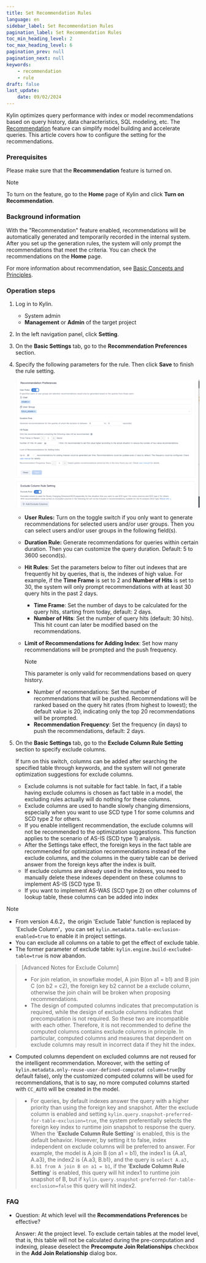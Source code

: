 ```yaml
---
title: Set Recommendation Rules
language: en
sidebar_label: Set Recommendation Rules
pagination_label: Set Recommendation Rules
toc_min_heading_level: 2
toc_max_heading_level: 6
pagination_prev: null
pagination_next: null
keywords:
    - recommendation
    - rule
draft: false
last_update:
    date: 09/02/2024
---
```


Kylin optimizes query performance with index or model recommendations based on query history, data characteristics, SQL modeling, etc. The [Recommendation](intro.md) feature can simplify model building and accelerate queries. This article covers how to configure the setting for the recommendations. 

### **Prerequisites**

Please make sure that the **Recommendation** feature is turned on.  

> [!NOTE]
>
> To turn on the feature, go to the **Home** page of Kylin and click **Turn on Recommendation**. 

### **Background information**

With the "Recommendation" feature enabled, recommendations will be automatically generated and temporarily recorded in the internal system. After you set up the generation rules, the system will only prompt the recommendations that meet the criteria. You can check the recommendations on the **Home** page. 

For more information about recommendation, see [Basic Concepts and Principles](basic_concept_actions.md). 

### **Operation steps**

1. Log in to Kylin. 

   - System admin
   - **Management** or **Admin** of the target project 

2. In the left navigation panel, click **Setting**.

3. On the **Basic Settings** tab, go to the **Recommendation Preferences** section.

4. Specify the following parameters for the rule. Then click **Save** to finish the rule setting. 

   ![](images/recommendation_preferences_en.png)

   - **User Rules:** Turn on the toggle switch if you only want to generate recommendations for selected users and/or user groups. Then you can select users and/or user groups in the following field(s). 

   - **Duration Rule:** Generate recommendations for queries within certain duration. Then you can customize the query duration. Default: 5 to 3600 second(s).


   - **Hit Rules**: Set the parameters below to filter out indexes that are frequently hit by queries, that is, the indexes of high value. 
     For example, if the **Time Frame** is set to 2 and **Number of Hits** is set to 30, the system will only prompt recommendations with at least 30 query hits in the past 2 days.
        - **Time Frame**: Set the number of days to be calculated for the query hits, starting from today, default: 2 days.
        - **Number of Hits**: Set the number of query hits (default: 30 hits). This hit count can later be modified based on the recommendations. 
     
   - **Limit of Recommendations for Adding Index**: Set how many recommendations will be prompted and the push frequency.  

     > [!NOTE]
     >
     > This parameter is only valid for recommendations based on query history. 
        - Number of recommendations: Set the number of recommendations that will be pushed. Recommendations will be ranked based on the query hit rates (from highest to lowest); the default value is 20, indicating only the top 20 recommendations will be prompted. 
        - **Recommendation Frequency**: Set the frequency (in days) to push the recommendations, default: 2 days.

5. On the **Basic Settings** tab, go to the **Exclude Column Rule Setting** section to specify exclude columns.

   If turn on this switch, columns can be added after searching the specified table through keywords, and the system will not generate optimization suggestions for exclude columns.

   * Exclude columns is not suitable for fact table. In fact, if a table having exclude columns is chosen as fact table in a model, the excluding rules actually will do nothing for these columns.
   * Exclude columns are used to handle slowly changing dimensions, especially when you want to use SCD type 1 for some columns and SCD type 2 for others. 
   * If you enable intelligent recommendation, the exclude columns will not be recommended to the optimization suggestions. This function applies to the scenario of AS-IS (SCD type 1) analysis.
   * After the Settings take effect, the foreign keys in the fact table are recommended for optimization recommendations instead of the exclude columns, and the columns in the query table can be derived answer from the foreign keys after the index is built.
   * If exclude columns are already used in the indexes, you need to manually delete these indexes dependent on these columns to implement AS-IS (SCD type 1).
   * If you want to implement AS-WAS (SCD type 2) on other columns of lookup table, these columns can be added into index

> [!NOTE]
>
> * From version 4.6.2，the origin 'Exclude Table' function is replaced by 'Exclude Column'，you can set `kylin.metadata.table-exclusion-enabled=true` to enable it in project settings.
> * You can exclude all columns on a table to get the effect of exclude table.
> * The former parameter of exclude table: `kylin.engine.build-excluded-table=true` is now abandon.

> [Advanced Notes for Exclude Column]
>  * For join relation, in snowflake model, A join B(on a1 = b1) and B join C (on b2 = c2), the foreign key b2 cannot be a exclude column, otherwise the join chain will be broken when proposing recommendations.
> * The design of computed columns indicates that precomputation is required, while the design of exclude columns indicates that precomputation is not required. So these two are incompatible with each other. Therefore, it is not recommended to define the computed columns contains exclude columns in principle. In particular, computed columns and measures that dependent on exclude columns  may result in incorrect data if they hit the index.
  * Computed columns dependent on excluded columns are not reused for the intelligent recommendation. Moreover, with the setting of `kylin.metadata.only-reuse-user-defined-computed column=true`(by default false), only the customized computed columns will be used for recommendations, that is to say, no more computed columns started with `CC_AUTO` will be created in the model.
> * For queries, by default indexes answer the query with a higher priority than using the foreign key and snapshot. After the exclude column is enabled and setting `kylin.query.snapshot-preferred-for-table-exclusion=true`, the system preferentially selects the foreign key index to runtime join snapshot to response the query. When the '**Exclude Column Rule Setting**' is enabled, this is the default behavior. However, by setting it to false, index independent on exclude columns will be preferred to answer. For example, the model is A join B (on a1 = b1), the index1 is {A.a1, A.a3}, the index2 is {A.a3, B.b1}, and the query is `select A.a3, B.b1 from A join B on a1 = b1`, if the  '**Exclude Column Rule Setting**' is enabled, this query will hit index1 to runtime join snapshot of B, but if `kylin.query.snapshot-preferred-for-table-exclusion=false` this query will hit index2.
### **FAQ**

- Question: At which level will the **Recommendations Preferences** be effective? 

  Answer: At the project level. To exclude certain tables at the model level, that is, this table will not be calculated during the pre-computation and indexing, please deselect the **Precompute Join Relationships** checkbox in the **Add Join Relationship** dialog box. 

